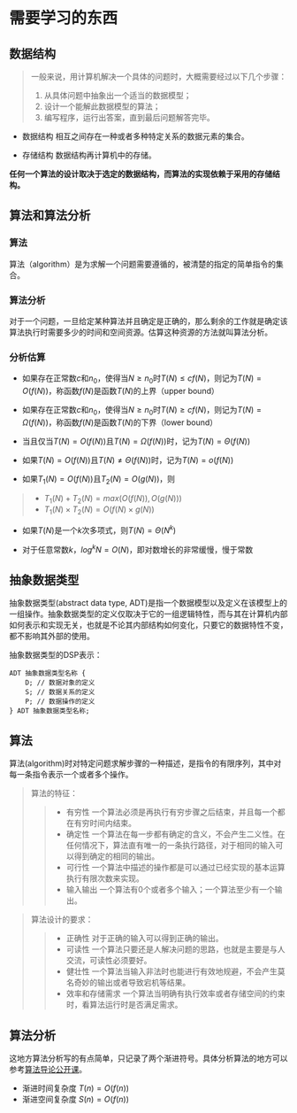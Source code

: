 # 需要学习的东西

## 数据结构

> 一般来说，用计算机解决一个具体的问题时，大概需要经过以下几个步骤：
> 1. 从具体问题中抽象出一个适当的数据模型；
> 2. 设计一个能解此数据模型的算法；
> 3. 编写程序，运行出答案，直到最后问题解答完毕。
    
- 数据结构
  相互之间存在一种或者多种特定关系的数据元素的集合。    

- 存储结构
  数据结构再计算机中的存储。

**任何一个算法的设计取决于选定的数据结构，而算法的实现依赖于采用的存储结构。**

## 算法和算法分析
### 算法
算法（algorithm）是为求解一个问题需要遵循的，被清楚的指定的简单指令的集合。
### 算法分析
对于一个问题，一旦给定某种算法并且确定是正确的，那么剩余的工作就是确定该算法执行时需要多少的时间和空间资源。估算这种资源的方法就叫算法分析。

### 分析估算
- 如果存在正常数$c$和$n_0$，使得当$N \geq n_0$时$T(N) \leq cf(N)$，则记为$T(N) = O(f(N))$，称函数$f(N)$是函数$T(N)$的上界（upper bound）

- 如果存在正常数$c$和$n_0$，使得当$N \geq n_0$时$T(N) \geq cf(N)$，则记为$T(N) = \Omega(f(N))$，称函数$f(N)$是函数$T(N)$的下界（lower bound）

- 当且仅当$T(N) = O(f(N))$且$T(N) = \Omega(f(N))$时，记为$T(N) = \Theta(f(N))$

- 如果$T(N) = O(f(N))$且$T(N) \not= \Theta(f(N))$时，记为$T(N) = o(f(N))$

- 如果$T_1(N) = O(f(N))$且$T_2(N) = O(g(N))$，则
> - $T_1(N)+T_2(N) = max(O(f(N)), O(g(N)))$
> - $T_1(N) \times T_2(N) = O(f(N) \times g(N))$

- 如果$T(N)$是一个$k$次多项式，则$T(N) = \Theta(N^k)$

- 对于任意常数$k$，$log^kN = O(N)$，即对数增长的非常缓慢，慢于常数

## 抽象数据类型
抽象数据类型(abstract data type, ADT)是指一个数据模型以及定义在该模型上的一组操作。抽象数据类型的定义仅取决于它的一组逻辑特性，而与其在计算机内部如何表示和实现无关，也就是不论其内部结构如何变化，只要它的数据特性不变，都不影响其外部的使用。    

抽象数据类型的DSP表示：    
    
    ADT 抽象数据类型名称 {
        D; // 数据对象的定义
        S; // 数据关系的定义
        P; // 数据操作的定义
    } ADT 抽象数据类型名称;

## 算法
算法(algorithm)时对特定问题求解步骤的一种描述，是指令的有限序列，其中对每一条指令表示一个或者多个操作。

> 算法的特征：
>> - 有穷性
>> 一个算法必须是再执行有穷步骤之后结束，并且每一个都在有穷时间内结束。
>> - 确定性
>> 一个算法在每一步都有确定的含义，不会产生二义性。在任何情况下，算法直有唯一的一条执行路径，对于相同的输入可以得到确定的相同的输出。
>> - 可行性
>> 一个算法中描述的操作都是可以通过已经实现的基本运算执行有限次数来实现。
>> - 输入输出
>> 一个算法有0个或者多个输入；一个算法至少有一个输出。

> 算法设计的要求：
>> - 正确性
>> 对于正确的输入可以得到正确的输出。
>> - 可读性
>> 一个算法只要还是人解决问题的思路，也就是主要是与人交流，可读性必须要好。
>> - 健壮性
>> 一个算法当输入非法时也能进行有效地规避，不会产生莫名奇妙的输出或者导致宕机等结果。
>>- 效率和存储需求
>> 一个算法当明确有执行效率或者存储空间的约束时，看算法运行时是否满足需求。

## 算法分析
这地方算法分析写的有点简单，只记录了两个渐进符号。具体分析算法的地方可以参考[算法导论公开课](http://open.163.com/movie/2010/12/2/E/M6UTT5U0I_M6V2T4T2E.html)。    

- 渐进时间复杂度
$T(n) = O(f(n))$
- 渐进空间复杂度
$S(n) =O(f(n))$
